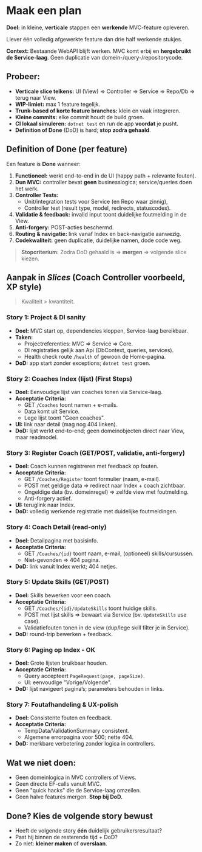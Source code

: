 # Maak een plan 

**Doel:** in kleine, **verticale** stappen een **werkende** MVC-feature opleveren.  

Liever één volledig afgewerkte feature dan drie half werkende stukjes.

**Context:** Bestaande WebAPI blijft werken. MVC komt erbij en **hergebruikt de Service-laag**. Geen duplicatie van domein-/query-/repositorycode.

## Probeer:

* **Verticale slice telkens:** UI (View) => Controller => Service => Repo/Db => terug naar View.
* **WIP-limiet:** max 1 feature tegelijk.
* **Trunk-based of korte feature branches:** klein en vaak integreren.
* **Kleine commits:** elke commit houdt de build groen.
* **CI lokaal simuleren:** `dotnet test` en run de app **voordat** je pusht.
* **Definition of Done** (DoD) is hard; **stop zodra gehaald**.

## Definition of Done (per feature)

Een feature is **Done** wanneer:

1. **Functioneel:** werkt end-to-end in de UI (happy path + relevante fouten).
2. **Dun MVC:** controller bevat **geen** businesslogica; service/queries doen het werk.
3. **Controller Tests:**
   * Unit/integration tests voor Service (en Repo waar zinnig),
   * Controller test (result type, model, redirects, statuscodes).
4. **Validatie & feedback:** invalid input toont duidelijke foutmelding in de View.
5. **Anti-forgery:** POST-acties beschermd.
6. **Routing & navigatie:** link vanaf Index en back-navigatie aanwezig.
7. **Codekwaliteit:** geen duplicatie, duidelijke namen, dode code weg.

> **Stopcriterium:** Zodra DoD gehaald is => **mergen** => volgende slice kiezen.


## Aanpak in *Slices* (Coach Controller voorbeeld, XP style)

>  Kwaliteit > kwantiteit.

### Story 1: Project & DI sanity
* **Doel:** MVC start op, dependencies kloppen, Service-laag bereikbaar.
* **Taken:**
  * Projectreferenties: MVC => Service => Core.
  * DI registraties gelijk aan Api (DbContext, queries, services).
  * Health check route `/health` of gewoon de Home-pagina.
* **DoD:** app start zonder exceptions; `dotnet test` groen.


### Story 2: Coaches **Index** (lijst) (First Steps)
* **Doel:** Eenvoudige lijst van coaches tonen via Service-laag.
* **Acceptatie Criteria:**
  * GET `/Coaches` toont namen + e-mails.
  * Data komt uit Service.
  * Lege lijst toont "Geen coaches".
* **UI:** link naar detail (mag nog 404 linken).
* **DoD:** lijst werkt end-to-end; geen domeinobjecten direct naar View, maar readmodel.


### Story 3: **Register Coach** (GET/POST, validatie, anti-forgery)
* **Doel:** Coach kunnen registreren met feedback op fouten.
* **Acceptatie Criteria:**
  * GET `/Coaches/Register` toont formulier (naam, e-mail).
  * POST met geldige data => redirect naar Index + coach zichtbaar.
  * Ongeldige data (bv. domeinregel) => zelfde view met foutmelding.
  * Anti-forgery actief.
* **UI:** teruglink naar Index.
* **DoD:** volledig werkende registratie met duidelijke foutmeldingen.


### Story 4: **Coach Detail** (read-only)
* **Doel:** Detailpagina met basisinfo.
* **Acceptatie Criteria:**
  * GET `/Coaches/{id}` toont naam, e-mail, (optioneel) skills/cursussen.
  * Niet-gevonden => 404 pagina.
* **DoD:** link vanuit Index werkt; 404 netjes.


### Story 5: **Update Skills** (GET/POST)
* **Doel:** Skills bewerken voor een coach.
* **Acceptatie Criteria:**
  * GET `/Coaches/{id}/UpdateSkills` toont huidige skills.
  * POST met lijst skills => bewaart via Service (bv. `UpdateSkills` use case).
  * Validatiefouten tonen in de view (dup/lege skill filter je in Service).
* **DoD:** round-trip bewerken + feedback.


### Story 6: **Paging op Index** - OK
* **Doel:** Grote lijsten bruikbaar houden.
* **Acceptatie Criteria:**
  * Query accepteert `PageRequest(page, pageSize)`.
  * UI: eenvoudige "Vorige/Volgende".
* **DoD:** lijst navigeert pagina’s; parameters behouden in links.


### Story 7: **Foutafhandeling & UX-polish**
* **Doel:** Consistente fouten en feedback.
* **Acceptatie Criteria:**
  * TempData/ValidationSummary consistent.
  * Algemene errorpagina voor 500; nette 404.
* **DoD:** merkbare verbetering zonder logica in controllers.


## Wat we **niet** doen:
* Geen domeinlogica in MVC controllers of Views.
* Geen directe EF-calls vanuit MVC.
* Geen "quick hacks" die de Service-laag omzeilen.
* Geen halve features mergen. **Stop bij DoD.**


## Done? Kies de volgende story bewust

* Heeft de volgende story **één** duidelijk gebruikersresultaat?
* Past hij binnen de resterende tijd + DoD?
* Zo niet: **kleiner maken** of **overslaan**.



